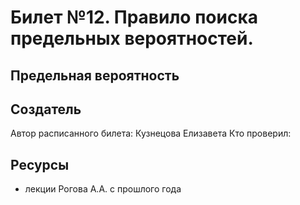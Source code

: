 # Билет №12. Правило поиска предельных вероятностей.
## Предельная вероятность


## Создатель

Автор расписанного билета: Кузнецова Елизавета
Кто проверил:


## Ресурсы
- лекции Рогова А.А. с прошлого года
